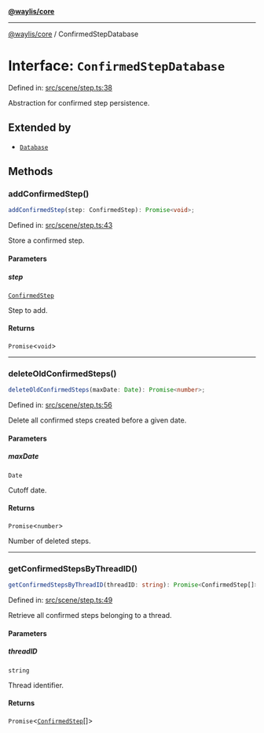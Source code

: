 [**@waylis/core**](../index.md)

***

[@waylis/core](../index.md) / ConfirmedStepDatabase

# Interface: `ConfirmedStepDatabase`

Defined in: [src/scene/step.ts:38](https://github.com/waylis/core/blob/ec4e52cc907d26692651cc5868e974b2792624f2/src/scene/step.ts#L38)

Abstraction for confirmed step persistence.

## Extended by

- [`Database`](Database.md)

## Methods

### addConfirmedStep()

```ts
addConfirmedStep(step: ConfirmedStep): Promise<void>;
```

Defined in: [src/scene/step.ts:43](https://github.com/waylis/core/blob/ec4e52cc907d26692651cc5868e974b2792624f2/src/scene/step.ts#L43)

Store a confirmed step.

#### Parameters

##### step

[`ConfirmedStep`](ConfirmedStep.md)

Step to add.

#### Returns

`Promise`\<`void`\>

***

### deleteOldConfirmedSteps()

```ts
deleteOldConfirmedSteps(maxDate: Date): Promise<number>;
```

Defined in: [src/scene/step.ts:56](https://github.com/waylis/core/blob/ec4e52cc907d26692651cc5868e974b2792624f2/src/scene/step.ts#L56)

Delete all confirmed steps created before a given date.

#### Parameters

##### maxDate

`Date`

Cutoff date.

#### Returns

`Promise`\<`number`\>

Number of deleted steps.

***

### getConfirmedStepsByThreadID()

```ts
getConfirmedStepsByThreadID(threadID: string): Promise<ConfirmedStep[]>;
```

Defined in: [src/scene/step.ts:49](https://github.com/waylis/core/blob/ec4e52cc907d26692651cc5868e974b2792624f2/src/scene/step.ts#L49)

Retrieve all confirmed steps belonging to a thread.

#### Parameters

##### threadID

`string`

Thread identifier.

#### Returns

`Promise`\<[`ConfirmedStep`](ConfirmedStep.md)[]\>

